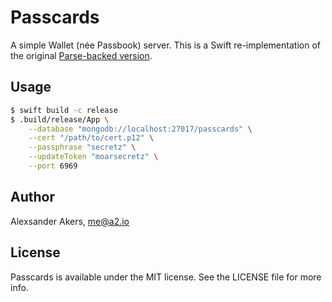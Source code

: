 # Passcards

A simple Wallet (née Passbook) server. This is a Swift re-implementation of the original [Parse-backed version](https://github.com/a2/passcards-parse).

## Usage

```sh
$ swift build -c release
$ .build/release/App \
    --database "mongodb://localhost:27017/passcards" \
    --cert "/path/to/cert.p12" \
    --passphrase "secretz" \
    --updateToken "moarsecretz" \
    --port 6969
```

## Author

Alexsander Akers, me@a2.io

## License

Passcards is available under the MIT license. See the LICENSE file for more info.
